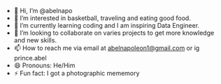 - 👋 Hi, I’m @abelnapo
- 👀 I’m interested in basketball, traveling and eating good food.
- 🌱 I’m currently learning coding and I am inspiring Data Engineer.
- 💞️ I’m looking to collaborate on varies projects to get more knowledge and new skills.
- 📫 How to reach me via email at abelnapoleon1@gmail.com or ig prince.abel
- 😄 Pronouns: He/Him
- ⚡ Fun fact: I got a photographic mememory

<!---
abelnapo/abelnapo is a ✨ special ✨ repository because its `README.md` (this file) appears on your GitHub profile.
You can click the Preview link to take a look at your changes.
--->
